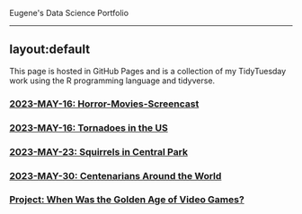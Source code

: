 Eugene's Data Science Portfolio

---
layout:default
---


This page is hosted in GitHub Pages and is a collection of my TidyTuesday work using the R programming language and tidyverse. 



### [2023-MAY-16: Horror-Movies-Screencast](./2023-MAY-16---Horror-Movies-Screencast.html)

### [2023-MAY-16: Tornadoes in the US](./2023_05_16_tidy_tuesday.html)

### [2023-MAY-23: Squirrels in Central Park](./2023_05_23_tidy_tuesday.html)

### [2023-MAY-30: Centenarians Around the World](./2023-MAY-30---tidy_tuesday.html)

### [Project: When Was the Golden Age of Video Games?](./Project-%20When%20Was%20the%20Golden%20Age%20of%20Video%20Games%20.html)
